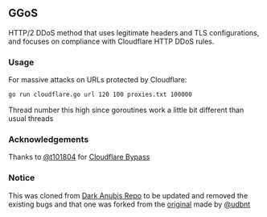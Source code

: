 ## GGoS
HTTP/2 DDoS method that uses legitimate headers and TLS configurations, and focuses on compliance with Cloudflare HTTP DDoS rules.

### Usage

For massive attacks on URLs protected by Cloudflare:

```sh
go run cloudflare.go url 120 100 proxies.txt 100000
```
Thread number this high since goroutines work a little bit different than usual threads

### Acknowledgements
Thanks to [@t101804](https://github.com/t101804) for [Cloudflare Bypass](https://github.com/t101804/Priv8Bypass)

### Notice
This was cloned from [Dark Anubis Repo](https://github.com/darkanubis0100/http2go) to be updated and removed the existing bugs and that one was forked from the [original](https://github.com/NetworkDir/http2go) made by [@udbnt](https://github.com/udbnt)

